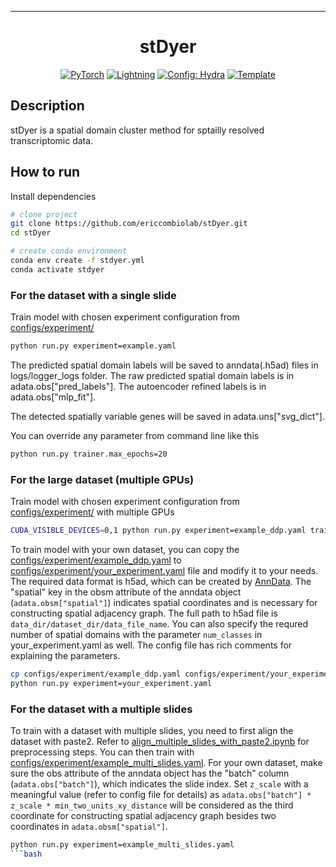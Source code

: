 
---

<div align="center">

# stDyer

<a href="https://pytorch.org/get-started/locally/"><img alt="PyTorch" src="https://img.shields.io/badge/PyTorch-ee4c2c?logo=pytorch&logoColor=white"></a>
<a href="https://pytorchlightning.ai/"><img alt="Lightning" src="https://img.shields.io/badge/-Lightning-792ee5?logo=pytorchlightning&logoColor=white"></a>
<a href="https://hydra.cc/"><img alt="Config: Hydra" src="https://img.shields.io/badge/Config-Hydra-89b8cd"></a>
<a href="https://github.com/ashleve/lightning-hydra-template"><img alt="Template" src="https://img.shields.io/badge/-Lightning--Hydra--Template-017F2F?style=flat&logo=github&labelColor=gray"></a><br>
</div>

## Description

stDyer is a spatial domain cluster method for sptailly resolved transcriptomic data.

## How to run

Install dependencies

```bash
# clone project
git clone https://github.com/ericcombiolab/stDyer.git
cd stDyer

# create conda environment
conda env create -f stdyer.yml
conda activate stdyer
```

### For the dataset with a single slide
Train model with chosen experiment configuration from [configs/experiment/](configs/experiment/)

```bash
python run.py experiment=example.yaml
```

The predicted spatial domain labels will be saved to anndata(.h5ad) files in logs/logger_logs folder. The raw predicted spatial domain labels is in adata.obs["pred_labels"]. The autoencoder refined labels is in adata.obs["mlp_fit"].


The detected spatially variable genes will be saved in adata.uns["svg_dict"].

You can override any parameter from command line like this

```bash
python run.py trainer.max_epochs=20
```

### For the large dataset (multiple GPUs)
Train model with chosen experiment configuration from [configs/experiment/](configs/experiment/) with multiple GPUs

```bash
CUDA_VISIBLE_DEVICES=0,1 python run.py experiment=example_ddp.yaml trainer.devices=2
```

To train model with your own dataset, you can copy the [configs/experiment/example_ddp.yaml](configs/experiment/example_ddp.yaml) to [configs/experiment/your_experiment.yaml](configs/experiment/your_experiment.yaml) file and modify it to your needs. The required data format is h5ad, which can be created by [AnnData](https://anndata.readthedocs.io/en/latest/). The "spatial" key in the obsm attribute of the anndata object (`adata.obsm["spatial"]`) indicates spatial coordinates and is necessary for constructing spatial adjacency graph. The full path to h5ad file is `data_dir/dataset_dir/data_file_name`. You can also specify the requred number of spatial domains with the parameter `num_classes` in your_experiment.yaml as well. The config file has rich comments for explaining the parameters.

```bash
cp configs/experiment/example_ddp.yaml configs/experiment/your_experiment.yaml
python run.py experiment=your_experiment.yaml
```

### For the dataset with a multiple slides
To train with a dataset with multiple slides, you need to first align the dataset with paste2. Refer to [align_multiple_slides_with_paste2.ipynb](align_multiple_slides_with_paste2.ipynb) for preprocessing steps. You can then train with [configs/experiment/example_multi_slides.yaml](configs/experiment/example_multi_slides.yaml). For your own dataset, make sure the obs attribute of the anndata object has the "batch" column (`adata.obs["batch"]`), which indicates the slide index. Set `z_scale` with a meaningful value (refer to config file for details) as `adata.obs["batch"] * z_scale * min_two_units_xy_distance` will be considered as the third coordinate for constructing spatial adjacency graph besides two coordinates in `adata.obsm["spatial"]`.

```bash
python run.py experiment=example_multi_slides.yaml
```bash